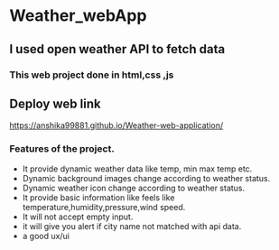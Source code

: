 # Weather_webApp

## I used open weather API to fetch data 

### This  web project done in html,css ,js

## Deploy web link
https://anshika99881.github.io/Weather-web-application/

 
### Features of the project.

* It provide dynamic weather data like temp, min max temp etc.
* Dynamic background images change according to weather status.
* Dynamic weather icon change according to weather status.
* It provide basic information like feels like temperature,humidity,pressure,wind speed.
* It will not accept empty input.
* it will give you  alert if city name not matched with api  data.
* a good  ux/ui 




